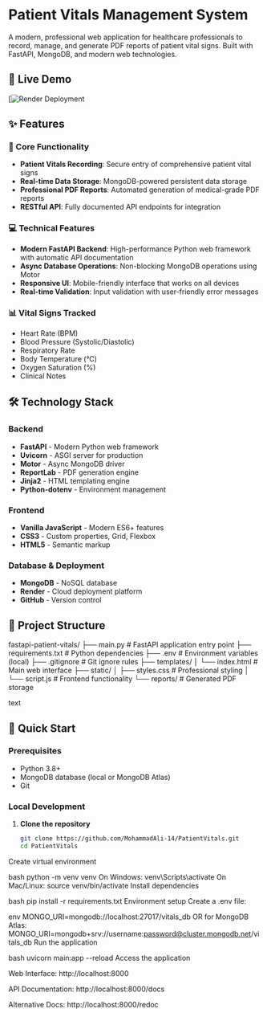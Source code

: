 # Patient Vitals Management System

A modern, professional web application for healthcare professionals to record, manage, and generate PDF reports of patient vital signs. Built with FastAPI, MongoDB, and modern web technologies.

## 🚀 Live Demo

[![Render Deployment](https://patientvitals.onrender.com)  

## ✨ Features

### 🏥 Core Functionality
- **Patient Vitals Recording**: Secure entry of comprehensive patient vital signs
- **Real-time Data Storage**: MongoDB-powered persistent data storage
- **Professional PDF Reports**: Automated generation of medical-grade PDF reports
- **RESTful API**: Fully documented API endpoints for integration

### 💻 Technical Features
- **Modern FastAPI Backend**: High-performance Python web framework with automatic API documentation
- **Async Database Operations**: Non-blocking MongoDB operations using Motor
- **Responsive UI**: Mobile-friendly interface that works on all devices
- **Real-time Validation**: Input validation with user-friendly error messages

### 📊 Vital Signs Tracked
- Heart Rate (BPM)
- Blood Pressure (Systolic/Diastolic)
- Respiratory Rate
- Body Temperature (°C)
- Oxygen Saturation (%)
- Clinical Notes

## 🛠️ Technology Stack

### Backend
- **FastAPI** - Modern Python web framework
- **Uvicorn** - ASGI server for production
- **Motor** - Async MongoDB driver
- **ReportLab** - PDF generation engine
- **Jinja2** - HTML templating engine
- **Python-dotenv** - Environment management

### Frontend
- **Vanilla JavaScript** - Modern ES6+ features
- **CSS3** - Custom properties, Grid, Flexbox
- **HTML5** - Semantic markup

### Database & Deployment
- **MongoDB** - NoSQL database
- **Render** - Cloud deployment platform
- **GitHub** - Version control

## 📁 Project Structure
fastapi-patient-vitals/
├── main.py # FastAPI application entry point
├── requirements.txt # Python dependencies
├── .env # Environment variables (local)
├── .gitignore # Git ignore rules
├── templates/
│ └── index.html # Main web interface
├── static/
│ ├── styles.css # Professional styling
│ └── script.js # Frontend functionality
└── reports/ # Generated PDF storage

text

## 🚀 Quick Start

### Prerequisites
- Python 3.8+
- MongoDB database (local or MongoDB Atlas)
- Git

### Local Development

1. **Clone the repository**
   ```bash
   git clone https://github.com/MohammadAli-14/PatientVitals.git
   cd PatientVitals
Create virtual environment

bash
python -m venv venv
On Windows: venv\Scripts\activate
On Mac/Linux: source venv/bin/activate
Install dependencies

bash
pip install -r requirements.txt
Environment setup
Create a .env file:

env
MONGO_URI=mongodb://localhost:27017/vitals_db
OR for MongoDB Atlas:
MONGO_URI=mongodb+srv://username:password@cluster.mongodb.net/vitals_db
Run the application

bash
uvicorn main:app --reload
Access the application

Web Interface: http://localhost:8000

API Documentation: http://localhost:8000/docs

Alternative Docs: http://localhost:8000/redoc
